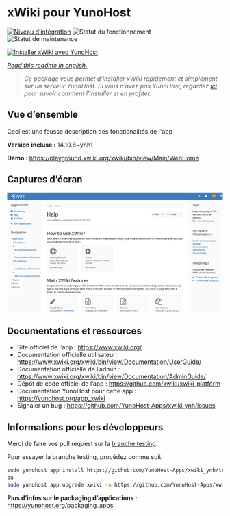 <!--
N.B.: This README was automatically generated by https://github.com/YunoHost/apps/tree/master/tools/README-generator
It shall NOT be edited by hand.
-->

# xWiki pour YunoHost

[![Niveau d’intégration](https://dash.yunohost.org/integration/xwiki.svg)](https://dash.yunohost.org/appci/app/xwiki) ![Statut du fonctionnement](https://ci-apps.yunohost.org/ci/badges/xwiki.status.svg) ![Statut de maintenance](https://ci-apps.yunohost.org/ci/badges/xwiki.maintain.svg)

[![Installer xWiki avec YunoHost](https://install-app.yunohost.org/install-with-yunohost.svg)](https://install-app.yunohost.org/?app=xwiki)

*[Read this readme in english.](./README.md)*

> *Ce package vous permet d’installer xWiki rapidement et simplement sur un serveur YunoHost.
Si vous n’avez pas YunoHost, regardez [ici](https://yunohost.org/#/install) pour savoir comment l’installer et en profiter.*

## Vue d’ensemble

Ceci est une fausse description des fonctionalités de l'app


**Version incluse :** 14.10.8~ynh1

**Démo :** https://playground.xwiki.org/xwiki/bin/view/Main/WebHome

## Captures d’écran

![Capture d’écran de xWiki](./doc/screenshots/XWiki-standard-help.jpg)

## Documentations et ressources

* Site officiel de l’app : <https://www.xwiki.org/>
* Documentation officielle utilisateur : <https://www.xwiki.org/xwiki/bin/view/Documentation/UserGuide/>
* Documentation officielle de l’admin : <https://www.xwiki.org/xwiki/bin/view/Documentation/AdminGuide/>
* Dépôt de code officiel de l’app : <https://github.com/xwiki/xwiki-platform>
* Documentation YunoHost pour cette app : <https://yunohost.org/app_xwiki>
* Signaler un bug : <https://github.com/YunoHost-Apps/xwiki_ynh/issues>

## Informations pour les développeurs

Merci de faire vos pull request sur la [branche testing](https://github.com/YunoHost-Apps/xwiki_ynh/tree/testing).

Pour essayer la branche testing, procédez comme suit.

``` bash
sudo yunohost app install https://github.com/YunoHost-Apps/xwiki_ynh/tree/testing --debug
ou
sudo yunohost app upgrade xwiki -u https://github.com/YunoHost-Apps/xwiki_ynh/tree/testing --debug
```

**Plus d’infos sur le packaging d’applications :** <https://yunohost.org/packaging_apps>